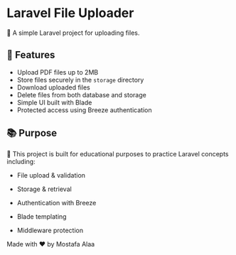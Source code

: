 # Laravel File Uploader

📁 A simple Laravel project for uploading files.

## 🚀 Features

- Upload PDF files up to 2MB
- Store files securely in the `storage` directory
- Download uploaded files
- Delete files from both database and storage
- Simple UI built with Blade
- Protected access using Breeze authentication

## 📚 Purpose
🎯 This project is built for educational purposes to practice Laravel concepts including:

- File upload & validation

- Storage & retrieval

- Authentication with Breeze

- Blade templating

- Middleware protection

Made with ❤️ by Mostafa Alaa

